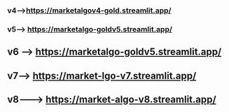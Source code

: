 ### v4-->https://marketalgov4-gold.streamlit.app/  <br>
### v5--> https://marketalgo-goldv5.streamlit.app/
## v6 --> https://marketalgo-goldv5.streamlit.app/
## v7--> https://market-lgo-v7.streamlit.app/
## v8---> https://market-algo-v8.streamlit.app/
